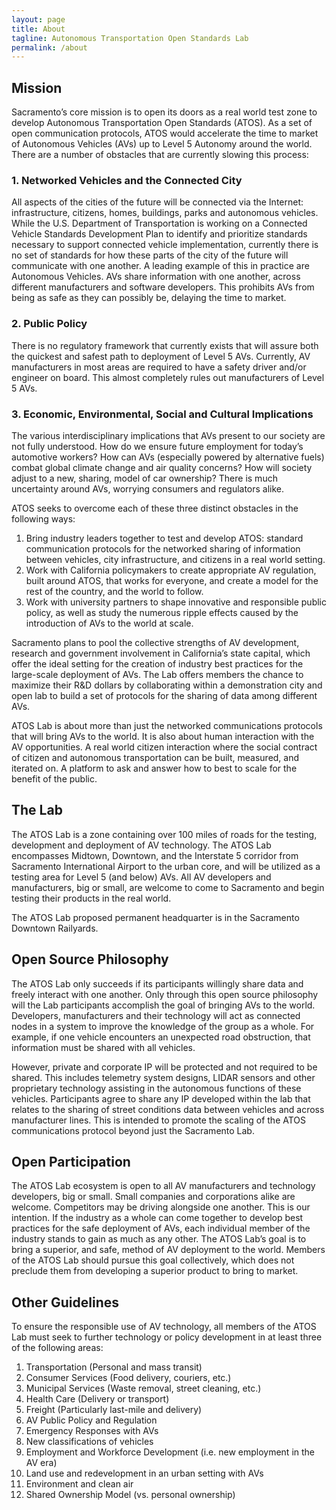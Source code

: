```yaml
---
layout: page
title: About
tagline: Autonomous Transportation Open Standards Lab
permalink: /about
---
```


## Mission
Sacramento’s core mission is to open its doors as a real world test zone to develop Autonomous Transportation Open Standards (ATOS). As a set of open communication protocols, ATOS would accelerate the time to market of Autonomous Vehicles (AVs) up to Level 5 Autonomy around the world. There are a number of obstacles that are currently slowing this process:

### 1.	Networked Vehicles and the Connected City
All aspects of the cities of the future will be connected via the Internet: infrastructure, citizens, homes, buildings, parks and autonomous vehicles. While the U.S. Department of Transportation is working on a Connected Vehicle Standards Development Plan to identify and prioritize standards necessary to support connected vehicle implementation, currently there is no set of standards for how these parts of the city of the future will communicate with one another. A leading example of this in practice are Autonomous Vehicles. AVs share information with one another, across different manufacturers and software developers. This prohibits AVs from being as safe as they can possibly be, delaying the time to market.

### 2.	Public Policy
There is no regulatory framework that currently exists that will assure both the quickest and safest path to deployment of Level 5 AVs. Currently, AV manufacturers in most areas are required to have a safety driver and/or engineer on board. This almost completely rules out manufacturers of Level 5 AVs.

### 3.	Economic, Environmental, Social and Cultural Implications
The various interdisciplinary implications that AVs present to our society are not fully understood. How do we ensure future employment for today’s automotive workers? How can AVs (especially powered by alternative fuels) combat global climate change and air quality concerns? How will society adjust to a new, sharing, model of car ownership? There is much uncertainty around AVs, worrying consumers and regulators alike.

ATOS seeks to overcome each of these three distinct obstacles in the following ways:
1. Bring industry leaders together to test and develop ATOS: standard communication protocols for the networked sharing of information between vehicles, city infrastructure, and citizens in a real world setting.
2. Work with California policymakers to create appropriate AV regulation, built around ATOS, that works for everyone, and create a model for the rest of the country, and the world to follow.
3. Work with university partners to shape innovative and responsible public policy, as well as study the numerous ripple effects caused by the introduction of AVs to the world at scale.

Sacramento plans to pool the collective strengths of AV development, research and government involvement in California’s state capital, which offer the ideal setting for the creation of industry best practices for the large-scale deployment of AVs. The Lab offers members the chance to maximize their R&D dollars by collaborating within a demonstration city and open lab to build a set of protocols for the sharing of data among different AVs.

ATOS Lab is about more than just the networked communications protocols that will bring AVs to the world. It is also about human interaction with the AV opportunities. A real world citizen interaction where the social contract of citizen and autonomous transportation can be built, measured, and iterated on. A platform to ask and answer how to best to scale for the benefit of the public.

## The Lab
The ATOS Lab is a zone containing over 100 miles of roads for the testing, development and deployment of AV technology. The ATOS Lab encompasses Midtown, Downtown, and the Interstate 5 corridor from Sacramento International Airport to the urban core, and will be utilized as a testing area for Level 5 (and below) AVs. All AV developers and manufacturers, big or small, are welcome to come to Sacramento and begin testing their products in the real world.

The ATOS Lab proposed permanent headquarter is in the Sacramento Downtown Railyards.

## Open Source Philosophy
The ATOS Lab only succeeds if its participants willingly share data and freely interact with one another. Only through this open source philosophy will the Lab participants accomplish the goal of bringing AVs to the world. Developers, manufacturers and their technology will act as connected nodes in a system to improve the knowledge of the group as a whole. For example, if one vehicle encounters an unexpected road obstruction, that information must be shared with all vehicles.

However, private and corporate IP will be protected and not required to be shared. This includes telemetry system designs, LIDAR sensors and other proprietary technology assisting in the autonomous functions of these vehicles. Participants agree to share any IP developed within the lab that relates to the sharing of street conditions data between vehicles and across manufacturer lines. This is intended to promote the scaling of the ATOS communications protocol beyond just the Sacramento Lab.

## Open Participation
The ATOS Lab ecosystem is open to all AV manufacturers and technology developers, big or small. Small companies and corporations alike are welcome. Competitors may be driving alongside one another. This is our intention. If the industry as a whole can come together to develop best practices for the safe deployment of AVs, each individual member of the industry stands to gain as much as any other. The ATOS Lab’s goal is to bring a superior, and safe, method of AV deployment to the world. Members of the ATOS Lab should pursue this goal collectively, which does not preclude them from developing a superior product to bring to market.

## Other Guidelines
To ensure the responsible use of AV technology, all members of the ATOS Lab must seek to further technology or policy development in at least three of the following areas:
1. Transportation (Personal and mass transit)
2. Consumer Services (Food delivery, couriers, etc.)
3. Municipal Services (Waste removal, street cleaning, etc.)
4. Health Care (Delivery or transport)
5. Freight (Particularly last-mile and delivery)
6. AV Public Policy and Regulation
7. Emergency Responses with AVs
8. New classifications of vehicles
9. Employment and Workforce Development (i.e. new employment in the AV era)
10. Land use and redevelopment in an urban setting with AVs
11. Environment and clean air
12. Shared Ownership Model (vs. personal ownership)
